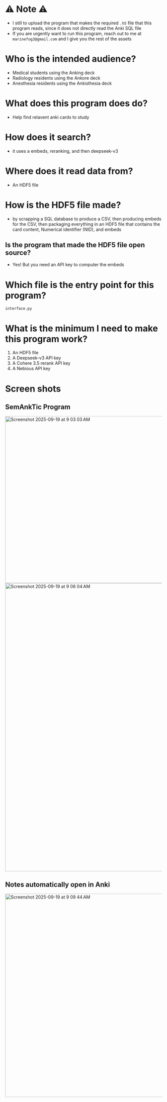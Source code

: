 
# ⚠️ Note ⚠️

- I still to upload the program that makes the required `.h5` file that this program reads, since it does not directly read the Anki SQL file
- If you are urgently want to run this program, reach out to me at `marinefog3@gmail.com` and I give you the rest of the assets

# Who is the intended audience?
- Medical students using the Anking deck
- Radiology residents using the Ankore deck
- Anesthesia residents using the Ankisthesia deck


# What does this program does do?

- Help find relavent anki cards to study


# How does it search?

- it uses a embeds, reranking, and then deepseek-v3

# Where does it read data from?

 - An HDF5 file

# How is the HDF5 file made?

- by scrapping a SQL database to produce a CSV, then producing embeds for the CSV, then packaging everything in an HDF5 file that contains the card content, Numerical identifier (NID), and embeds

## Is the program that made the HDF5 file open source?
- Yes! But you need an API key to computer the embeds

# Which file is the entry point for this program?

`interface.py`

# What is the minimum I need to make this program work?

1. An HDF5 file
2. A Deepseek-v3 API key
3. A Cohere 3.5 rerank API key
4. A Nebious API key

# Screen shots

## SemAnkTic Program

<img width="563" height="537" alt="Screenshot 2025-09-19 at 9 03 03 AM" src="https://github.com/user-attachments/assets/43ffbefd-8be3-4c9a-97b0-546b9014b70b" />


<img width="568" height="927" alt="Screenshot 2025-09-19 at 9 06 04 AM" src="https://github.com/user-attachments/assets/165f9648-3320-4bad-ae6e-81d2c109652c" />

## Notes automatically open in Anki

<img width="1105" height="654" alt="Screenshot 2025-09-19 at 9 09 44 AM" src="https://github.com/user-attachments/assets/f9098795-c579-4dd0-9c8c-949dab363942" />


